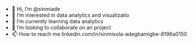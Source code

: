 - 👋 Hi, I’m @sinmiade
- 👀 I’m interested in data analytics and visualizatio
- 🌱 I’m currently learning data analytics
- 💞️ I’m looking to collaborate on an project
- 📫 How to reach me linkedin.com/in/sinmisola-adegbamigbe-8196a0150

<!---
sinmiade/sinmiade is a ✨ special ✨ repository because its `README.md` (this file) appears on your GitHub profile.
You can click the Preview link to take a look at your changes.
--->
